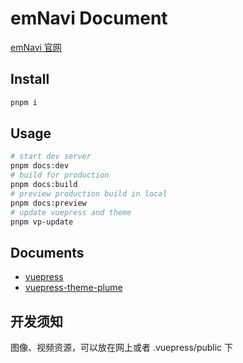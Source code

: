 # emNavi Document

[emNavi 官网](https://emnavi.tech)

## Install

```sh
pnpm i
```

## Usage

```sh
# start dev server
pnpm docs:dev
# build for production
pnpm docs:build
# preview production build in local
pnpm docs:preview
# update vuepress and theme
pnpm vp-update
```

## Documents

- [vuepress](https://vuepress.vuejs.org/)
- [vuepress-theme-plume](https://theme-plume.vuejs.press/)

## 开发须知

图像、视频资源，可以放在网上或者 .vuepress/public 下